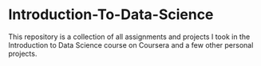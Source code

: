 # Introduction-To-Data-Science
This repository is a collection of all assignments and projects I took in the Introduction to Data Science course on Coursera and a few other personal projects.

